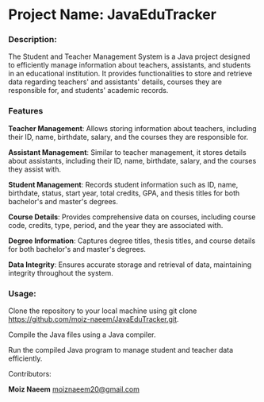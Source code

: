 # Project Name: JavaEduTracker

### Description:
The Student and Teacher Management System is a Java project designed to efficiently manage information about teachers, assistants, and students in an educational institution. It provides functionalities to store and retrieve data regarding teachers' and assistants' details, courses they are responsible for, and students' academic records.

### Features

**Teacher Management**: Allows storing information about teachers, including their ID, name, birthdate, salary, and the courses they are responsible for.

**Assistant Management**: Similar to teacher management, it stores details about assistants, including their ID, name, birthdate, salary, and the courses they assist with.

**Student Management**: Records student information such as ID, name, birthdate, status, start year, total credits, GPA, and thesis titles for both bachelor's and master's degrees.

**Course Details**: Provides comprehensive data on courses, including course code, credits, type, period, and the year they are associated with.

**Degree Information**: Captures degree titles, thesis titles, and course details for both bachelor's and master's degrees.

**Data Integrity**: Ensures accurate storage and retrieval of data, maintaining integrity throughout the system.

### Usage:

Clone the repository to your local machine using git clone <https://github.com/moiz-naeem/JavaEduTracker.git>.

Compile the Java files using a Java compiler.

Run the compiled Java program to manage student and teacher data efficiently.

Contributors:

**Moiz Naeem**
moiznaeem20@gmail.com
